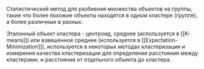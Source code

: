 Статистический метод для разбиения множества объектов на группы, такие что более похожие объекты находятся в одном кластере (группе), а более различные в разных.

Эталонный объект кластера - центроид, среднее (используется в [[K-means]]) или взвешенное среднее (используется в [[Expectation-Minimization]]), используется в некоторых методах кластеризации и измерения качества кластеризации для определения расстояния между кластерами, и расстояния от отдельного объекта до кластера.